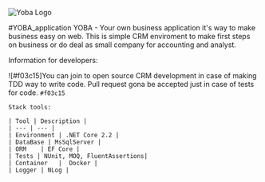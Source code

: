 ![Yoba Logo](http://lurkmore.so/images/5/52/YOBA_PEGI_BATYA.png)

#YOBA_application
YOBA - Your own business application it's way to make business easy on web. This is simple CRM enviroment to make first steps on business or do deal as small company for accounting and analyst.

Information for developers:

![#f03c15]You can join to open source CRM development in case of making TDD way to write code. Pull request gona be accepted just in case of tests for code. `#f03c15`
```
Stack tools:

| Tool | Description |
| --- | --- |
| Environment | .NET Core 2.2 |
| DataBase | MsSqlServer |
| ORM    | EF Core |
| Tests | NUnit, MOQ, FluentAssertions|
| Container   |  Docker |
| Logger | NLog |
